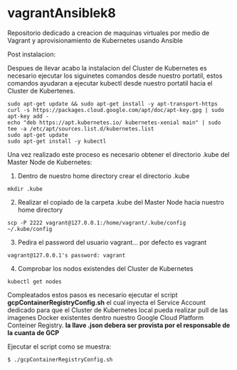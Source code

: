 # vagrantAnsiblek8
Repositorio dedicado a creacion de maquinas virtuales por medio de Vagrant y aprovisionamiento de Kubernetes usando Ansible

Post instalacion:

Despues de llevar acabo la instalacion del Cluster de Kubernetes es necesario ejecutar los siguinetes comandos desde nuestro
portatil, estos comandos ayudaran a ejecutar kubectl desde nuestro portatil hacia el Cluster de Kubertenes.

```
sudo apt-get update && sudo apt-get install -y apt-transport-https
curl -s https://packages.cloud.google.com/apt/doc/apt-key.gpg | sudo apt-key add -
echo "deb https://apt.kubernetes.io/ kubernetes-xenial main" | sudo tee -a /etc/apt/sources.list.d/kubernetes.list
sudo apt-get update
sudo apt-get install -y kubectl

```

Una vez realizado este proceso es necesario obtener el directorio .kube del Master Node de Kubernetes:
1. Dentro de nuestro home directory crear el directorio .kube
```
mkdir .kube
```
2. Realizar el copiado de la carpeta .kube del Master Node hacia nuestro home directory
```
scp -P 2222 vagrant@127.0.0.1:/home/vagrant/.kube/config ~/.kube/config
```
3. Pedira el password del usuario vagrant... por defecto es vagrant
```
vagrant@127.0.0.1's password: vagrant
```
4. Comprobar los nodos existendes del Cluster de Kubernetes
```
kubectl get nodes
```

Compleatados estos pasos es necesario ejecutar el script **gcpContainerRegistryConfig.sh** el cual inyecta el Service Account 
dedicado para que el Cluster de Kubernetes local pueda realizar pull de las imagenes Docker existentes dentro nuestro
Google Cloud Platform Conteiner Registry. **la llave .json debera ser provista por el responsable de la cuanta de GCP**

Ejecutar el script como se muestra:
```
$ ./gcpContainerRegistryConfig.sh
```

